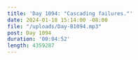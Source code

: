 ```yaml
---
title: 'Day 1094: "Cascading failures."'
date: 2024-01-18 15:14:00 -08:00
file: "/uploads/Day-B1094.mp3"
post: Day 1094
duration: '00:04:52'
length: 4359287
---
```


